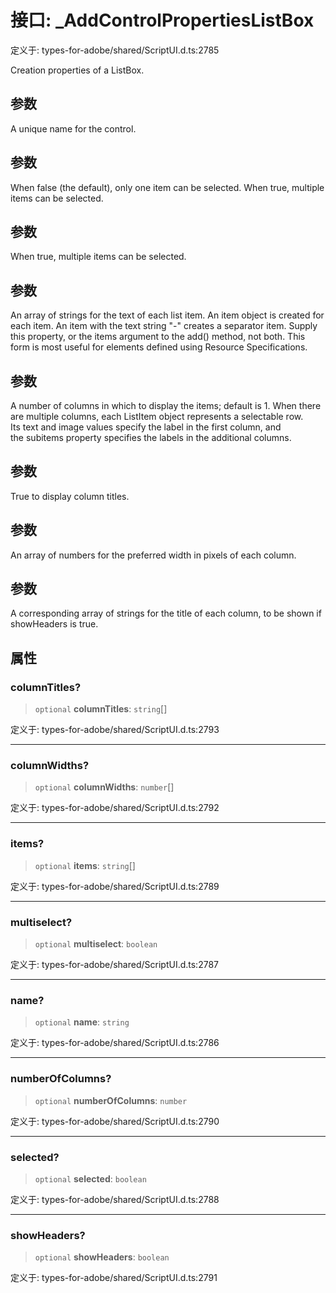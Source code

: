 # 接口: \_AddControlPropertiesListBox

定义于: types-for-adobe/shared/ScriptUI.d.ts:2785

Creation properties of a ListBox.

## 参数

A unique name for the control.

## 参数

When false (the default), only one item can be selected. When true, multiple items can be selected.

## 参数

When true, multiple items can be selected.

## 参数

An array of strings for the text of each list item. An item object is created for each item. An item with the text string "-" creates a separator item. Supply this property, or the items argument to the add() method, not both. This form is most useful for elements defined using Resource Specifications.

## 参数

A number of columns in which to display the items; default is 1. When there are multiple columns, each ListItem object represents a selectable row. Its text and image values specify the label in the first column, and the subitems property specifies the labels in the additional columns.

## 参数

True to display column titles.

## 参数

An array of numbers for the preferred width in pixels of each column.

## 参数

A corresponding array of strings for the title of each column, to be shown if showHeaders is true.

## 属性

### columnTitles?

> `optional` **columnTitles**: `string`[]

定义于: types-for-adobe/shared/ScriptUI.d.ts:2793

***

### columnWidths?

> `optional` **columnWidths**: `number`[]

定义于: types-for-adobe/shared/ScriptUI.d.ts:2792

***

### items?

> `optional` **items**: `string`[]

定义于: types-for-adobe/shared/ScriptUI.d.ts:2789

***

### multiselect?

> `optional` **multiselect**: `boolean`

定义于: types-for-adobe/shared/ScriptUI.d.ts:2787

***

### name?

> `optional` **name**: `string`

定义于: types-for-adobe/shared/ScriptUI.d.ts:2786

***

### numberOfColumns?

> `optional` **numberOfColumns**: `number`

定义于: types-for-adobe/shared/ScriptUI.d.ts:2790

***

### selected?

> `optional` **selected**: `boolean`

定义于: types-for-adobe/shared/ScriptUI.d.ts:2788

***

### showHeaders?

> `optional` **showHeaders**: `boolean`

定义于: types-for-adobe/shared/ScriptUI.d.ts:2791
